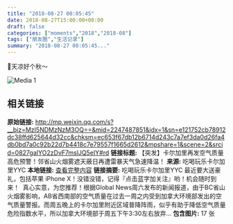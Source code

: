 ```yaml
---
title: "2018-08-27 00:05:45"
date: 2018-08-27T15:00:00+08:00
draft: false
categories: ["moments","2018","2018-08"]
tags: ["朋友圈","生活记录"]
summary: "2018-08-27 00:05:45..."
---
```


🍂天凉好个秋～

![Media 1](/Moments/photos/2018-08-27/201808270005450.jpg)

## 相关链接

**原始链接:** http://mp.weixin.qq.com/s?__biz=MzI5NDMzNzM3OQ==&mid=2247487851&idx=1&sn=e121752cb78912dc38ffd625644d32cc&chksm=ec653f67db12b6714d243c7a7ef3da0d26fa4db0bd7a0c92b22d7b4418c7e79557f1665d2612&mpshare=1&scene=2&srcid=0827gaIYO2zDvF7mslJQ5eIY#rd
**链接标题:** 【突发】卡尔加里再发空气质量高危预警！邻省山火烟雾遮天蔽日再遭雷暴天气急速降温！
**来源:** 吃喝玩乐卡尔加里YYC
**本地链接:** [查看完整内容](/link_content/2018/08/2018-08-27-5/link_content/)
**链接摘要:** 吃喝玩乐卡尔加里YYC 最近要大送豪礼，包括苹果 iPhone X！没错没错，记得『点击蓝字加关注』哟！机会随时到来！  真心实意，为您推荐！根据Global News周六发布的新闻报道，由于BC省山火烟雾影响，AB省西南部的空气质量在过去一周之内受到加拿大环境部发出的空气质量警报。而周五晚上的卡尔加里附近区域普降阵雨，似乎有助于降低空气质量危险指数水平，所以加拿大环境部于周五下午3:30左右放弃...
**包含图片:** 17 张

